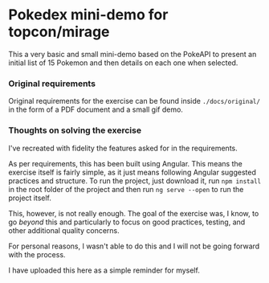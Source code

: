 # Pokedex mini-demo for topcon/mirage

This a very basic and small mini-demo based on the PokeAPI to present an initial list of 15 Pokemon
and then details on each one when selected.

### Original requirements

Original requirements for the exercise can be found inside `./docs/original/` in the form of a PDF
document and a small gif demo.

### Thoughts on solving the exercise

I've recreated with fidelity the features asked for in the requirements.

As per requirements, this has been built using Angular. This means the exercise itself is fairly
simple, as it just means following Angular suggested practices and structure. To run the project, 
just download it, run `npm install` in the root folder of the project and then run 
`ng serve --open` to run the project itself.

This, however, is not really enough. The goal of the exercise was, I know, to go _beyond_ this and 
particularly to focus on good practices, testing, and other additional quality concerns.

For personal reasons, I wasn't able to do this and I will not be going forward with the process.

I have uploaded this here as a simple reminder for myself.
